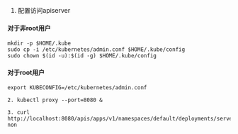 1. 配置访问apiserver

#### 对于非root用户
```
mkdir -p $HOME/.kube
sudo cp -i /etc/kubernetes/admin.conf $HOME/.kube/config
sudo chown $(id -u):$(id -g) $HOME/.kube/config
```

#### 对于root用户
```
export KUBECONFIG=/etc/kubernetes/admin.conf

2. kubectl proxy --port=8080 &

3. curl http://localhost:8080/apis/apps/v1/namespaces/default/deployments/server-non 
